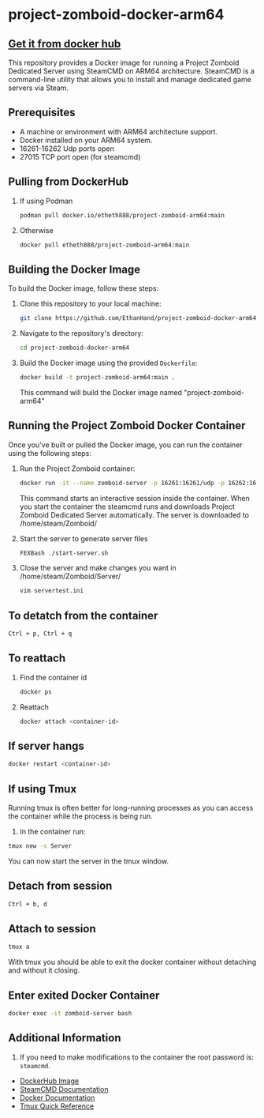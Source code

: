 # project-zomboid-docker-arm64

## [Get it from docker hub](https://hub.docker.com/r/etheth888/project-zomboid-arm64)

This repository provides a Docker image for running a Project Zomboid Dedicated Server using SteamCMD on ARM64 architecture. SteamCMD is a command-line utility that allows you to install and manage dedicated game servers via Steam.

## Prerequisites

- A machine or environment with ARM64 architecture support.
- Docker installed on your ARM64 system.
- 16261-16262 Udp ports open
- 27015 TCP port open (for steamcmd)

## Pulling from DockerHub

1. If using Podman

   ```bash
   podman pull docker.io/etheth888/project-zomboid-arm64:main
   ```

2. Otherwise

   ```bash
   docker pull etheth888/project-zomboid-arm64:main
   ```

## Building the Docker Image

To build the Docker image, follow these steps:

1. Clone this repository to your local machine:

   ```bash
   git clone https://github.com/EthanHand/project-zomboid-docker-arm64.git
   ```

2. Navigate to the repository's directory:

   ```bash
   cd project-zomboid-docker-arm64
   ```

3. Build the Docker image using the provided `Dockerfile`:

   ```bash
   docker build -t project-zomboid-arm64:main .
   ```

   This command will build the Docker image named "project-zomboid-arm64"

## Running the Project Zomboid Docker Container

Once you've built or pulled the Docker image, you can run the container using the following steps:

1. Run the Project Zomboid container:

   ```bash
   docker run -it --name zomboid-server -p 16261:16261/udp -p 16262:16262/udp -p 27015:27015/tcp project-zomboid-arm64:main
   ```

   This command starts an interactive session inside the container.
   When you start the container the steamcmd runs and downloads Project Zomboid Dedicated Server automatically.
   The server is downloaded to /home/steam/Zomboid/

2. Start the server to generate server files

   ```bash
   FEXBash ./start-server.sh
   ```
3. Close the server and make changes you want in /home/steam/Zomboid/Server/

   ```bash
   vim servertest.ini
   ```

## To detatch from the container

   ```bash
   Ctrl + p, Ctrl + q
   ```

## To reattach

1. Find the container id

   ```bash
   docker ps
   ```

2. Reattach

   ```bash
   docker attach <container-id>
   ```

## If server hangs

  ```bash
  docker restart <container-id>
  ```

## If using Tmux

Running tmux is often better for long-running processes as you can access the container while the process is being run.

1. In the container run:

  ```bash
  tmux new -s Server
  ```

You can now start the server in the tmux window.

## Detach from session
  ```bash
  Ctrl + b, d
  ```

## Attach to session
  ```bash
  tmux a
  ```

With tmux you should be able to exit the docker container without detaching and without it closing.

## Enter exited Docker Container
  ```bash
  docker exec -it zomboid-server bash
  ```

## Additional Information

1. If you need to make modifications to the container the root password is: `steamcmd`.

- [DockerHub Image](https://hub.docker.com/r/etheth888/project-zomboid-arm64)
- [SteamCMD Documentation](https://developer.valvesoftware.com/wiki/SteamCMD)
- [Docker Documentation](https://docs.docker.com/)
- [Tmux Quick Reference](https://tmuxcheatsheet.com)
